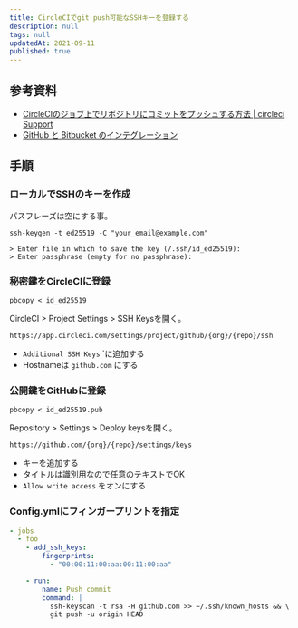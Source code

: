 ```yaml
---
title: CircleCIでgit push可能なSSHキーを登録する
description: null
tags: null
updatedAt: 2021-09-11
published: true
---
```


## 参考資料

- [CircleCIのジョブ上でリポジトリにコミットをプッシュする方法 \| circleci Support](https://support.circleci.com/hc/ja/articles/360018860473-CircleCI%E3%81%AE%E3%82%B8%E3%83%A7%E3%83%96%E4%B8%8A%E3%81%A7%E3%83%AA%E3%83%9D%E3%82%B8%E3%83%88%E3%83%AA%E3%81%AB%E3%82%B3%E3%83%9F%E3%83%83%E3%83%88%E3%82%92%E3%83%97%E3%83%83%E3%82%B7%E3%83%A5%E3%81%99%E3%82%8B%E6%96%B9%E6%B3%95)
- [GitHub と Bitbucket のインテグレーション](https://circleci.com/docs/ja/2.0/gh-bb-integration/)

## 手順

### ローカルでSSHのキーを作成

パスフレーズは空にする事。

```shell
ssh-keygen -t ed25519 -C "your_email@example.com"

> Enter file in which to save the key (/.ssh/id_ed25519): 
> Enter passphrase (empty for no passphrase): 
```

### 秘密鍵をCircleCIに登録

```shell
pbcopy < id_ed25519
```

CircleCI > Project Settings > SSH Keysを開く。

`https://app.circleci.com/settings/project/github/{org}/{repo}/ssh`

- `Additional SSH Keys` `に追加する
- Hostnameは `github.com` にする

### 公開鍵をGitHubに登録

```shell
pbcopy < id_ed25519.pub
```

Repository > Settings > Deploy keysを開く。

`https://github.com/{org}/{repo}/settings/keys`

- キーを追加する
- タイトルは識別用なので任意のテキストでOK
- `Allow write access` をオンにする

### Config.ymlにフィンガープリントを指定

```yaml
- jobs
  - foo
    - add_ssh_keys:
        fingerprints:
          - "00:00:11:00:aa:00:11:00:aa"

    - run:
        name: Push commit
        command: |
          ssh-keyscan -t rsa -H github.com >> ~/.ssh/known_hosts && \
          git push -u origin HEAD
